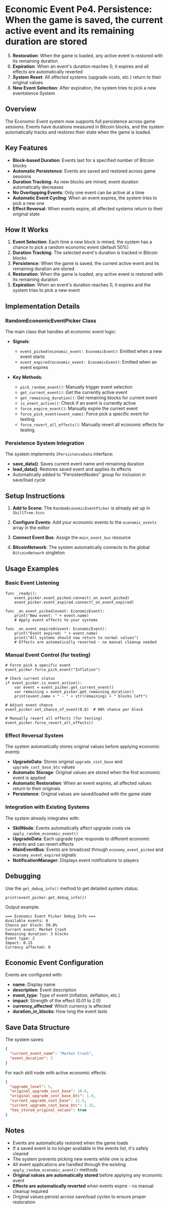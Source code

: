 # Economic Event Pe4. **Persistence**: When the game is saved, the current active event and its remaining duration are stored
5. **Restoration**: When the game is loaded, any active event is restored with its remaining duration
6. **Expiration**: When an event's duration reaches 0, it expires and all effects are automatically reverted
7. **System Reset**: All affected systems (upgrade costs, etc.) return to their original values
8. **New Event Selection**: After expiration, the system tries to pick a new eventstence System

## Overview

The Economic Event system now supports full persistence across game sessions. Events have durations measured in Bitcoin blocks, and the system automatically tracks and restores their state when the game is loaded.

## Key Features

- **Block-based Duration**: Events last for a specified number of Bitcoin blocks
- **Automatic Persistence**: Events are saved and restored across game sessions
- **Duration Tracking**: As new blocks are mined, event duration automatically decreases
- **No Overlapping Events**: Only one event can be active at a time
- **Automatic Event Cycling**: When an event expires, the system tries to pick a new one
- **Effect Reversal**: When events expire, all affected systems return to their original state

## How It Works

1. **Event Selection**: Each time a new block is mined, the system has a chance to pick a random economic event (default 50%)
2. **Duration Tracking**: The selected event's duration is tracked in Bitcoin blocks
3. **Persistence**: When the game is saved, the current active event and its remaining duration are stored
4. **Restoration**: When the game is loaded, any active event is restored with its remaining duration
5. **Expiration**: When an event's duration reaches 0, it expires and the system tries to pick a new event

## Implementation Details

### RandomEconomicEventPicker Class

The main class that handles all economic event logic:

- **Signals**:
  - `event_picked(economic_event: EconomicEvent)`: Emitted when a new event starts
  - `event_expired(economic_event: EconomicEvent)`: Emitted when an event expires

- **Key Methods**:
  - `pick_random_event()`: Manually trigger event selection
  - `get_current_event()`: Get the currently active event
  - `get_remaining_duration()`: Get remaining blocks for current event
  - `is_event_active()`: Check if an event is currently active
  - `force_expire_event()`: Manually expire the current event
  - `force_pick_event(event_name)`: Force pick a specific event for testing
  - `force_revert_all_effects()`: Manually revert all economic effects for testing

### Persistence System Integration

The system implements `IPersistenceData` interface:

- **save_data()**: Saves current event name and remaining duration
- **load_data()**: Restores saved event and applies its effects
- Automatically added to "PersistentNodes" group for inclusion in save/load cycle

## Setup Instructions

1. **Add to Scene**: The `RandomEconomicEventPicker` is already set up in `SkillTree.tscn`

2. **Configure Events**: Add your economic events to the `economic_events` array in the editor

3. **Connect Event Bus**: Assign the `main_event_bus` resource

4. **BitcoinNetwork**: The system automatically connects to the global `BitcoinNetwork` singleton

## Usage Examples

### Basic Event Listening

```gdscript
func _ready():
	event_picker.event_picked.connect(_on_event_picked)
	event_picker.event_expired.connect(_on_event_expired)

func _on_event_picked(event: EconomicEvent):
	print("New event: " + event.name)
	# Apply event effects to your systems

func _on_event_expired(event: EconomicEvent):
	print("Event expired: " + event.name)
	print("All systems should now return to normal values")
	# Effects are automatically reverted - no manual cleanup needed
```

### Manual Event Control (for testing)

```gdscript
# Force pick a specific event
event_picker.force_pick_event("Inflation")

# Check current status
if event_picker.is_event_active():
	var event = event_picker.get_current_event()
	var remaining = event_picker.get_remaining_duration()
	print(event.name + " - " + str(remaining) + " blocks left")

# Adjust event chance
event_picker.set_chance_of_event(0.8)  # 80% chance per block

# Manually revert all effects (for testing)
event_picker.force_revert_all_effects()
```

### Effect Reversal System

The system automatically stores original values before applying economic events:

- **UpgradeData**: Stores original `upgrade_cost_base` and `upgrade_cost_base_btc` values
- **Automatic Storage**: Original values are stored when the first economic event is applied
- **Automatic Restoration**: When an event expires, all affected values return to their originals
- **Persistence**: Original values are saved/loaded with the game state

### Integration with Existing Systems

The system already integrates with:

- **SkillNode**: Events automatically affect upgrade costs via `apply_random_economic_event()`
- **UpgradeData**: Each upgrade type responds to different economic events and can revert effects
- **MainEventBus**: Events are broadcast through `economy_event_picked` and `economy_event_expired` signals
- **NotificationManager**: Displays event notifications to players

## Debugging

Use the `get_debug_info()` method to get detailed system status:

```gdscript
print(event_picker.get_debug_info())
```

Output example:
```
=== Economic Event Picker Debug Info ===
Available events: 6
Chance per block: 50.0%
Current event: Market Crash
Remaining duration: 3 blocks
Event type: 2
Impact: 0.15
Currency affected: 0
```

## Economic Event Configuration

Events are configured with:

- **name**: Display name
- **description**: Event description
- **event_type**: Type of event (inflation, deflation, etc.)
- **impact**: Strength of the effect (0.01 to 2.0)
- **currency_affected**: Which currency is affected
- **duration_in_blocks**: How long the event lasts

## Save Data Structure

The system saves:
```json
{
  "current_event_name": "Market Crash",
  "event_duration": 3
}
```

For each skill node with active economic effects:
```json
{
  "upgrade_level": 5,
  "original_upgrade_cost_base": 10.0,
  "original_upgrade_cost_base_btc": 1.0,
  "current_upgrade_cost_base": 11.5,
  "current_upgrade_cost_base_btc": 1.15,
  "has_stored_original_values": true
}
```

## Notes

- Events are automatically restored when the game loads
- If a saved event is no longer available in the events list, it's safely cleared
- The system prevents picking new events while one is active
- All event applications are handled through the existing `apply_random_economic_event()` methods
- **Original values are automatically stored** before applying any economic event
- **Effects are automatically reverted** when events expire - no manual cleanup required
- Original values persist across save/load cycles to ensure proper restoration
